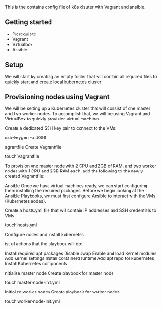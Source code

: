  This is the contains config file of  k8s clsuter with Vagrant and ansible.

Getting started
--------------
- Prerequisite
- Vagrant
- Virtualbox
- Ansible

Setup
-----
We will start by creating an empty folder that will contain all required files to quickly start and create local kubernetes cluster

Provisioning nodes using Vagrant
--------------------------------
We will be setting up a Kubernetes cluster that will consist of one master and two worker nodes. To accomplish that, we will be using Vagrant and VirtualBox to quickly provision virtual machines.

Create a dedicated SSH key pair to connect to the VMs:

ssh-keygen -b 4096

agrantfile
Create Vagrantfile

touch Vagrantfile

To provision one master node with 2 CPU and 2GB of RAM, and two worker nodes with 1 CPU and 2GB RAM each, add the following to the newly created Vagrantfile:

Ansible
Once we have virtual machines ready, we can start configuring them installing the required packages. Before we begin looking at the Ansible Playbooks, we must first configure Ansible to interact with the VMs (Kubernetes nodes).

Create a hosts.yml file that will contain IP addresses and SSH credentials to VMs

touch hosts.yml

Configure nodes and install kubernetes

ist of actions that the playbook will do:

Install required apt packages
Disable swap
Enable and load Kernel modules
Add Kernel settings
Install containerd runtime
Add apt repo for kubernetes
Install Kubernetes components

nitialize master node
Create playbook for master node

touch master-node-init.yml

Initialize worker nodes
Create playbook for worker nodes

touch worker-node-init.yml

 
